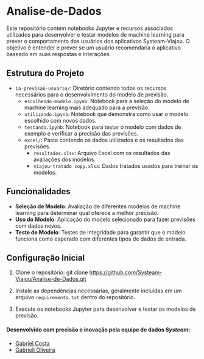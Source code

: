 # Analise-de-Dados

Este repositório contém notebooks Jupyter e recursos associados utilizados para desenvolver e testar modelos de machine learning para prever o comportamento dos usuários dos aplicativos Systeam-Viajou. O objetivo é entender e prever se um usuário recomendaria o aplicativo baseado em suas respostas e interações.

## Estrutura do Projeto

- `ia-previsao-usuario/`: Diretório contendo todos os recursos necessários para o desenvolvimento do modelo de previsão.
  - `escolhendo-modelo.ipynb`: Notebook para a seleção do modelo de machine learning mais adequado para a previsão.
  - `utilizando.ipynb`: Notebook que demonstra como usar o modelo escolhido com novos dados.
  - `testando.ipynb`: Notebook para testar o modelo com dados de exemplo e verificar a precisão das previsões.
  - `excel/`: Pasta contendo os dados utilizados e os resultados das previsões.
    - `resultados.xlsx`: Arquivo Excel com os resultados das avaliações dos modelos.
    - `viajou-tratado copy.xlsx`: Dados tratados usados para treinar os modelos.

## Funcionalidades

- **Seleção de Modelo**: Avaliação de diferentes modelos de machine learning para determinar qual oferece a melhor precisão.
- **Uso do Modelo**: Aplicação do modelo selecionado para fazer previsões com dados novos.
- **Teste de Modelo**: Testes de integridade para garantir que o modelo funciona como esperado com diferentes tipos de dados de entrada.


## Configuração Inicial

1. Clone o repositório:
git clone https://github.com/Systeam-Viajou/Analise-de-Dados.git

2. Instale as dependências necessárias, geralmente incluídas em um arquivo `requirements.txt` dentro do repositório.

3. Execute os notebooks Jupyter para desenvolver e testar os modelos de previsão.

#### Desenvolvido com precisão e inovação pela equipe de dados *Systeam*:

- [Gabriel Costa](https://github.com/gbrlscosta)
- [Gabrieli Oliveira](https://github.com/gabrieliolveira)
